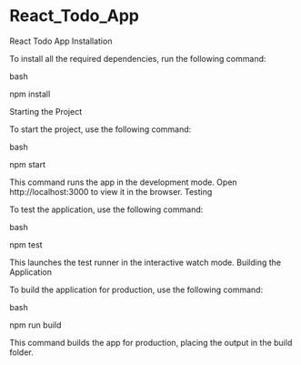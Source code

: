# React_Todo_App
React Todo App
Installation

To install all the required dependencies, run the following command:

bash

npm install

Starting the Project

To start the project, use the following command:

bash

npm start

This command runs the app in the development mode. Open http://localhost:3000 to view it in the browser.
Testing

To test the application, use the following command:

bash

npm test

This launches the test runner in the interactive watch mode.
Building the Application

To build the application for production, use the following command:

bash

npm run build

This command builds the app for production, placing the output in the build folder.
